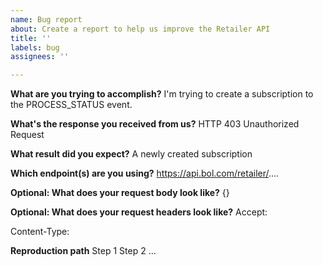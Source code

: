 ```yaml
---
name: Bug report
about: Create a report to help us improve the Retailer API
title: ''
labels: bug
assignees: ''

---
```


**What are you trying to accomplish?**
I'm trying to create a subscription to the PROCESS_STATUS event.

**What's the response you received from us?**
HTTP 403 Unauthorized Request

**What result did you expect?**
A newly created subscription

**Which endpoint(s) are you using?**
https://api.bol.com/retailer/....

**Optional: What does your request body look like?**
{}

**Optional: What does your request headers look like?**
Accept:

Content-Type:

**Reproduction path**
Step 1
Step 2
...
